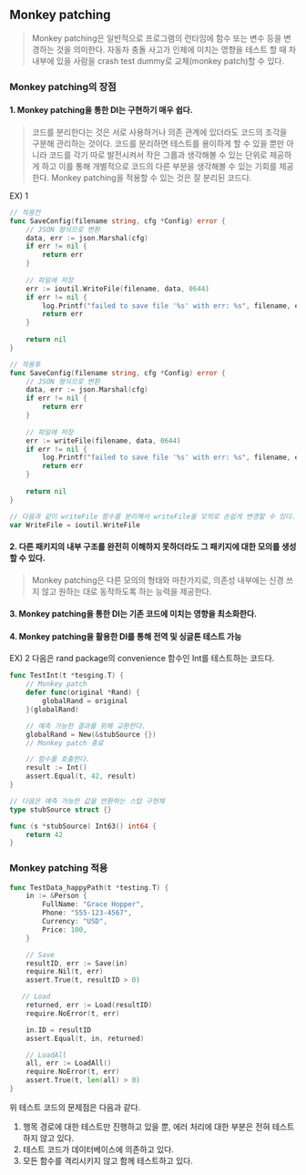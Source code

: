 Monkey patching
---
> Monkey patching은 일반적으로 프로그램의 런타임에 함수 또는 변수 등을 변경하는 것을 의미한다.
> 자동차 충돌 사고가 인체에 미치는 영향을 테스트 할 때 차 내부에 있을 사람을 crash test dummy로 교체(monkey patch)할 수 있다.

### Monkey patching의 장점
#### 1. Monkey patching을 통한 DI는 구현하기 매우 쉽다.
> 코드를 분리한다는 것은 서로 사용하거나 의존 관계에 있더라도 코드의 조각을 구분해 관리하는 것이다. 코드를 분리하면 테스트를 용이하게 할 수 있을 뿐만 아니라
> 코드를 각기 따로 발전시켜서 작은 그룹과 생각해볼 수 있는 단위로 제공하게 하고 이를 통해 개별적으로 코드의 다른 부분을 생각해볼 수 있는 기회를 제공한다.
> Monkey patching을 적용할 수 있는 것은 잘 분리된 코드다.

EX) 1
```go
// 적용전
func SaveConfig(filename string, cfg *Config) error {
	// JSON 형식으로 변환
	data, err := json.Marshal(cfg)
	if err != nil {
        return err
    }
	
	// 파일에 저장
	err := ioutil.WriteFile(filename, data, 0644)
	if err != nil {
		log.Printf("failed to save file '%s' with err: %s", filename, err)
        return err
    }
	
	return nil
}

// 적용후
func SaveConfig(filename string, cfg *Config) error {
	// JSON 형식으로 변환
	data, err := json.Marshal(cfg)
	if err != nil {
        return err
    }
	
	// 파일에 저장
	err := writeFile(filename, data, 0644)
	if err != nil {
		log.Printf("failed to save file '%s' with err: %s", filename, err)
        return err
    }
	
	return nil
}

// 다음과 같이 writeFile 함수를 분리해서 writeFile을 모의로 손쉽게 변경할 수 있다.
var WriteFile = ioutil.WriteFile
```
#### 2. 다른 패키지의 내부 구조를 완전히 이해하지 못하더라도 그 패키지에 대한 모의를 생성할 수 있다.
> Monkey patching은 다른 모의의 형태와 마찬가지로, 의존성 내부에는 신경 쓰지 않고 원하는 대로 동작하도록 하는 능력을 제공한다.

#### 3. Monkey patching을 통한 DI는 기존 코드에 미치는 영향을 최소화한다.
#### 4. Monkey patching을 활용한 DI를 통해 전역 및 싱글톤 테스트 가능
EX) 2
다음은 rand package의 convenience 함수인 Int를 테스트하는 코드다.
```go
func TestInt(t *tesging.T) {
    // Monkey patch
    defer func(original *Rand) {
        globalRand = original
    }(globalRand)

    // 예측 가능한 결과를 위해 교환한다.
    globalRand = New(&stubSource {})
    // Monkey patch 종료

    // 함수를 호출한다.
    result := Int()
    assert.Equal(t, 42, result)
}

// 다음은 예측 가능한 값을 반환하는 스텁 구현체
type stubSource struct {}

func (s *stubSource) Int63() int64 {
    return 42
}
```
### Monkey patching 적용

```go
func TestData_happyPath(t *testing.T) {
    in := &Person {
        FullName: "Grace Hopper",
        Phone: "555-123-4567",
        Currency: "USD",
        Price: 100,
    }

    // Save
    resultID, err := Save(in)
    require.Nil(t, err)
    assert.True(t, resultID > 0)

   // Load
    returned, err := Load(resultID)
    require.NoError(t, err)

    in.ID = resultID
    assert.Equal(t, in, returned)

    // LoadAll
    all, err := LoadAll()
    require.NoError(t, err)
    assert.True(t, len(all) > 0)
}
```
위 테스트 코드의 문제점은 다음과 같다.
1. 행목 경로에 대한 테스트만 진행하고 있을 뿐, 에러 처리에 대한 부분은 전혀 테스트하지 않고 있다.
2. 테스트 코드가 데이터베이스에 의존하고 있다.
3. 모든 함수를 격리시키지 않고 함께 테스트하고 있다.